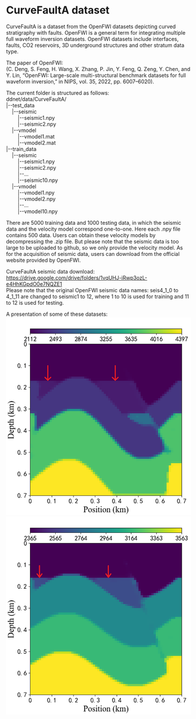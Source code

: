 # CurveFaultA dataset

CurveFaultA is a dataset from the OpenFWI datasets depicting curved stratigraphy with faults.
OpenFWI is a general term for integrating multiple full waveform inversion datasets.
OpenFWI datasets include interfaces, faults, CO2 reservoirs, 3D underground structures and other stratum data type.

The paper of OpenFWI:  
(C. Deng, S. Feng, H. Wang, X. Zhang, P. Jin, Y. Feng, Q. Zeng, Y. Chen, and Y. Lin, “OpenFWI: Large-scale multi-structural benchmark datasets for full waveform inversion,” in NIPS, vol. 35, 2022, pp. 6007–6020).

The current folder is structured as follows:  
ddnet/data/CurveFaultA/  
|--test_data  
&nbsp;&nbsp;&nbsp;&nbsp;|--seismic  
&nbsp;&nbsp;&nbsp;&nbsp;&nbsp;&nbsp;&nbsp;&nbsp;|--seismic1.npy  
&nbsp;&nbsp;&nbsp;&nbsp;&nbsp;&nbsp;&nbsp;&nbsp;|--seismic2.npy  
&nbsp;&nbsp;&nbsp;&nbsp;|--vmodel  
&nbsp;&nbsp;&nbsp;&nbsp;&nbsp;&nbsp;&nbsp;&nbsp;|--vmodel1.mat  
&nbsp;&nbsp;&nbsp;&nbsp;&nbsp;&nbsp;&nbsp;&nbsp;|--vmodel2.mat  
|--train_data  
&nbsp;&nbsp;&nbsp;&nbsp;|--seismic  
&nbsp;&nbsp;&nbsp;&nbsp;&nbsp;&nbsp;&nbsp;&nbsp;|--seismic1.npy  
&nbsp;&nbsp;&nbsp;&nbsp;&nbsp;&nbsp;&nbsp;&nbsp;|--seismic2.npy  
&nbsp;&nbsp;&nbsp;&nbsp;&nbsp;&nbsp;&nbsp;&nbsp;|--...  
&nbsp;&nbsp;&nbsp;&nbsp;&nbsp;&nbsp;&nbsp;&nbsp;|--seismic10.npy  
&nbsp;&nbsp;&nbsp;&nbsp;|--vmodel  
&nbsp;&nbsp;&nbsp;&nbsp;&nbsp;&nbsp;&nbsp;&nbsp;|--vmodel1.npy  
&nbsp;&nbsp;&nbsp;&nbsp;&nbsp;&nbsp;&nbsp;&nbsp;|--vmodel2.npy  
&nbsp;&nbsp;&nbsp;&nbsp;&nbsp;&nbsp;&nbsp;&nbsp;|--...  
&nbsp;&nbsp;&nbsp;&nbsp;&nbsp;&nbsp;&nbsp;&nbsp;|--vmodel10.npy

There are 5000 training data and 1000 testing data, in which the seismic data and the velocity model correspond one-to-one. Here each .npy file contains 500 data. Users can obtain these velocity models by decompressing the .zip file. But please note that the seismic data is too large to be uploaded to github, so we only provide the velocity model. As for the acquisition of seismic data, users can download from the official website provided by OpenFWI.

CurveFaultA seismic data download:  
https://drive.google.com/drive/folders/1vqUHJ-iRwp3ozL-e4HhKGpdO0e7NQZE1  
Please note that the original OpenFWI seismic data names: seis4_1_0 to 4_1_11 are changed to seismic1 to 12, where 1 to 10 is used for training and 11 to 12 is used for testing.

A presentation of some of these datasets:
![image](CurveFaultA.png)
![image](CurveFaultA2.png)

